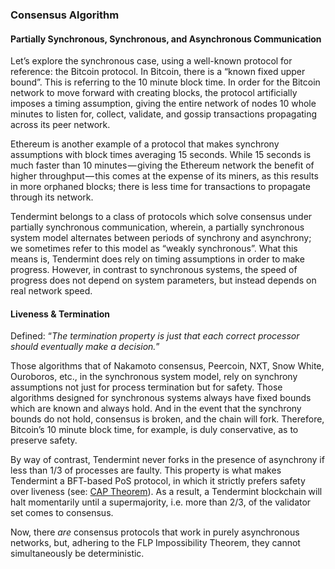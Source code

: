 ### Consensus Algorithm

#### Partially Synchronous, Synchronous, and Asynchronous Communication

Let’s explore the synchronous case, using a well-known protocol for reference: the Bitcoin protocol. In Bitcoin, there is a “known fixed upper bound”. This is referring to the 10 minute block time. In order for the Bitcoin network to move forward with creating blocks, the protocol artificially imposes a timing assumption, giving the entire network of nodes 10 whole minutes to listen for, collect, validate, and gossip transactions propagating across its peer network.

Ethereum is another example of a protocol that makes synchrony assumptions with block times averaging 15 seconds. While 15 seconds is much faster than 10 minutes — giving the Ethereum network the benefit of higher throughput — this comes at the expense of its miners, as this results in more orphaned blocks; there is less time for transactions to propagate through its network.

Tendermint belongs to a class of protocols which solve consensus under partially synchronous communication, wherein, a partially synchronous system model alternates between periods of synchrony and asynchrony; we sometimes refer to this model as “weakly synchronous”. What this means is, Tendermint does rely on timing assumptions in order to make progress. However, in contrast to synchronous systems, the speed of progress does not depend on system parameters, but instead depends on real network speed.

#### Liveness & Termination

Defined: “*The termination property is just that each correct processor should eventually make a decision.*”

Those algorithms that of Nakamoto consensus, Peercoin, NXT, Snow White, Ouroboros, etc., in the synchronous system model, rely on synchrony assumptions not just for process termination but for safety. Those algorithms designed for synchronous systems always have fixed bounds which are known and always hold. And in the event that the synchrony bounds do not hold, consensus is broken, and the chain will fork. Therefore, Bitcoin’s 10 minute block time, for example, is duly conservative, as to preserve safety.

By way of contrast, Tendermint never forks in the presence of asynchrony if less than 1/3 of processes are faulty. This property is what makes Tendermint a BFT-based PoS protocol, in which it strictly prefers safety over liveness (see: [CAP Theorem](https://en.wikipedia.org/wiki/CAP_theorem)). As a result, a Tendermint blockchain will halt momentarily until a supermajority, i.e. more than 2/3, of the validator set comes to consensus.

Now, there *are* consensus protocols that work in purely asynchronous networks, but, adhering to the FLP Impossibility Theorem, they cannot simultaneously be deterministic.